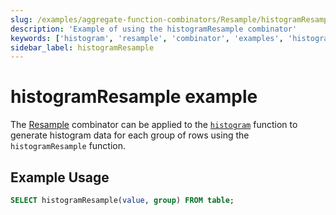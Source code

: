 ```yaml
---
slug: /examples/aggregate-function-combinators/Resample/histogramResample
description: 'Example of using the histogramResample combinator'
keywords: ['histogram', 'resample', 'combinator', 'examples', 'histogramResample']
sidebar_label: histogramResample
---
```


# histogramResample example

The [Resample](/sql-reference/aggregate-functions/combinators#-resample) combinator can be applied to the [`histogram`](/sql-reference/aggregate-functions/parametric-functions#histogram) function to generate histogram data for each group of rows using the `histogramResample` function.

## Example Usage

```sql
SELECT histogramResample(value, group) FROM table;
``` 
